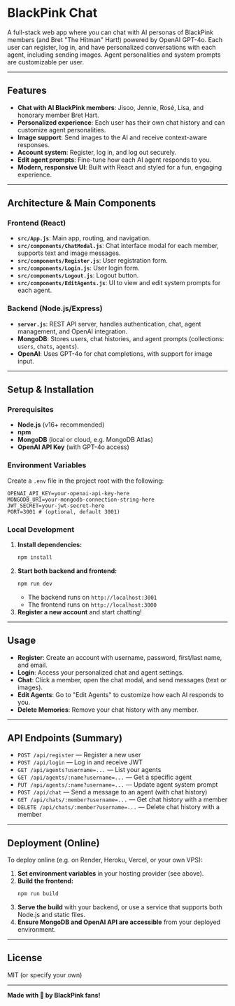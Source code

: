 # BlackPink Chat

A full-stack web app where you can chat with AI personas of BlackPink members (and Bret "The Hitman" Hart!) powered by OpenAI GPT-4o. Each user can register, log in, and have personalized conversations with each agent, including sending images. Agent personalities and system prompts are customizable per user.

---

## Features

- **Chat with AI BlackPink members**: Jisoo, Jennie, Rosé, Lisa, and honorary member Bret Hart.
- **Personalized experience**: Each user has their own chat history and can customize agent personalities.
- **Image support**: Send images to the AI and receive context-aware responses.
- **Account system**: Register, log in, and log out securely.
- **Edit agent prompts**: Fine-tune how each AI agent responds to you.
- **Modern, responsive UI**: Built with React and styled for a fun, engaging experience.

---

## Architecture & Main Components

### Frontend (React)
- **`src/App.js`**: Main app, routing, and navigation.
- **`src/components/ChatModal.js`**: Chat interface modal for each member, supports text and image messages.
- **`src/components/Register.js`**: User registration form.
- **`src/components/Login.js`**: User login form.
- **`src/components/Logout.js`**: Logout button.
- **`src/components/EditAgents.js`**: UI to view and edit system prompts for each agent.

### Backend (Node.js/Express)
- **`server.js`**: REST API server, handles authentication, chat, agent management, and OpenAI integration.
- **MongoDB**: Stores users, chat histories, and agent prompts (collections: `users`, `chats`, `agents`).
- **OpenAI**: Uses GPT-4o for chat completions, with support for image input.

---

## Setup & Installation

### Prerequisites
- **Node.js** (v16+ recommended)
- **npm**
- **MongoDB** (local or cloud, e.g. MongoDB Atlas)
- **OpenAI API Key** (with GPT-4o access)

### Environment Variables
Create a `.env` file in the project root with the following:

```
OPENAI_API_KEY=your-openai-api-key-here
MONGODB_URI=your-mongodb-connection-string-here
JWT_SECRET=your-jwt-secret-here
PORT=3001 # (optional, default 3001)
```

### Local Development
1. **Install dependencies:**
   ```bash
   npm install
   ```
2. **Start both backend and frontend:**
   ```bash
   npm run dev
   ```
   - The backend runs on `http://localhost:3001`
   - The frontend runs on `http://localhost:3000`
3. **Register a new account** and start chatting!

---

## Usage
- **Register**: Create an account with username, password, first/last name, and email.
- **Login**: Access your personalized chat and agent settings.
- **Chat**: Click a member, open the chat modal, and send messages (text or images).
- **Edit Agents**: Go to "Edit Agents" to customize how each AI responds to you.
- **Delete Memories**: Remove your chat history with any member.

---

## API Endpoints (Summary)
- `POST /api/register` — Register a new user
- `POST /api/login` — Log in and receive JWT
- `GET /api/agents?username=...` — List your agents
- `GET /api/agents/:name?username=...` — Get a specific agent
- `PUT /api/agents/:name?username=...` — Update agent system prompt
- `POST /api/chat` — Send a message to an agent (with chat history)
- `GET /api/chats/:member?username=...` — Get chat history with a member
- `DELETE /api/chats/:member?username=...` — Delete chat history with a member

---

## Deployment (Online)

To deploy online (e.g. on Render, Heroku, Vercel, or your own VPS):
1. **Set environment variables** in your hosting provider (see above).
2. **Build the frontend:**
   ```bash
   npm run build
   ```
3. **Serve the build** with your backend, or use a service that supports both Node.js and static files.
4. **Ensure MongoDB and OpenAI API are accessible** from your deployed environment.

---

## License
MIT (or specify your own)

---

**Made with 💖 by BlackPink fans!**
